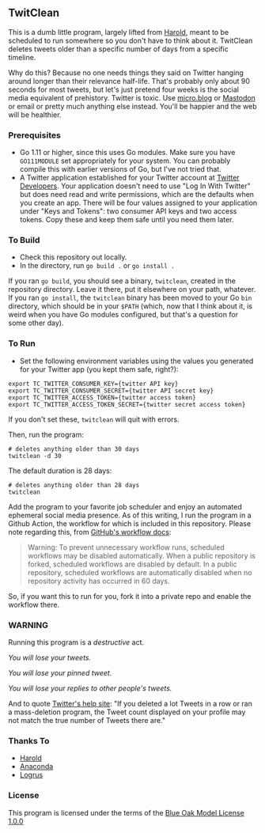 ## TwitClean

This is a dumb little program, largely lifted from [Harold](https://github.com/adamdrake/harold), meant to be scheduled to run somewhere so you don't have to think about it. TwitClean deletes tweets older than a specific number of days from a specific timeline.

Why do this? Because no one needs things they said on Twitter hanging around longer than their relevance half-life. That's probably only about 90 seconds for most tweets, but let's just pretend four weeks is the social media equivalent of prehistory. Twitter is toxic. Use [micro.blog](https://micro.blog) or [Mastodon](https://joinmastodon.org) or email or pretty much anything else instead. You'll be happier and the web will be healthier.

### Prerequisites

- Go 1.11 or higher, since this uses Go modules. Make sure you have `GO111MODULE` set appropriately for your system. You can probably compile this  with earlier versions of Go, but I've not tried that.
- A Twitter application established for your Twitter account at [Twitter Developers](https://developer.twitter.com/). Your application doesn't need to use "Log In With Twitter" but does need read and write permissions, which are the defaults when you create an app. There will be four values assigned to your application under "Keys and Tokens": two consumer API keys and two access tokens. Copy these and keep them safe until you need them later.

### To Build

- Check this repository out locally.
- In the directory, run `go build .` or `go install .`

If you ran `go build`, you should see a binary, `twitclean`, created in the repository directory. Leave it there, put it elsewhere on your path, whatever. If you ran `go install`, the `twitclean` binary has been moved to your Go `bin` directory, which should be in your `$PATH` (which, now that I think about it, is weird when you have Go modules configured, but that's a question for some other day).

### To Run

- Set the following environment variables using the values you generated for  your Twitter app (you kept them safe, right?):

```shell
export TC_TWITTER_CONSUMER_KEY={twitter API key}
export TC_TWITTER_CONSUMER_SECRET={twitter API secret key}
export TC_TWITTER_ACCESS_TOKEN={twitter access token}
export TC_TWITTER_ACCESS_TOKEN_SECRET={twitter secret access token}
```

If you don't set these, `twitclean` will quit with errors.

Then, run the program:

```shell
# deletes anything older than 30 days
twitclean -d 30 
```

The default duration is 28 days:

```shell
# deletes anything older than 28 days
twitclean 
```

Add the program to your favorite job scheduler and enjoy an automated ephemeral social media presence. As of this writing, I run the program in a Github Action, the workflow for which is included in this repository. Please note regarding this, from [GitHub's workflow docs](https://docs.github.com/en/actions/managing-workflow-runs/disabling-and-enabling-a-workflow):

> Warning: To prevent unnecessary workflow runs, scheduled workflows may be disabled automatically. When a public repository is forked, scheduled workflows are disabled by default. In a public repository, scheduled workflows are automatically disabled when no repository activity has occurred in 60 days.

So, if you want this to run for you, fork it into a private repo and enable the workflow there.

### WARNING

Running this program is a *destructive* act. 

*You will lose your tweets.*

*You will lose your pinned tweet.*

*You will lose your replies to other people's tweets.*

And to quote [Twitter's help site](https://help.twitter.com/en/using-twitter/missing-tweets): "If you deleted a lot Tweets in a row or ran a mass-deletion program, the Tweet count displayed on your profile may not match the true number of Tweets there are."

### Thanks To

- [Harold](https://github.com/adamdrake/harold)
- [Anaconda](https://github.com/ChimeraCoder/anaconda)
- [Logrus](https://github.com/sirupsen/logrus)

### License

This program is licensed under the terms of the [Blue Oak Model License 1.0.0](https://blueoakcouncil.org/license/1.0.0)
